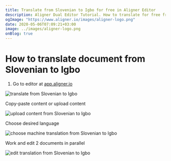 ```yaml
---
title: Translate from Slovenian to Igbo for free in Aligner Editor
description: Aligner Dual Editor Tutorial. How to translate for free from Slovenian to Igbo. Aligner is multilingual document management platform. 
ogImage: "https://www.aligner.io/images/aligner-logo.png"
date: 2020-05-06T07:09:21+03:00
image: ../images/aligner-logo.png
onBlog: true
---
```


# How to translate document from Slovenian to Igbo

1. Go to editor at [app.aligner.io](https://app.aligner.io "Aligner App web page")

![translate from Slovenian to Igbo](../aligner-blank-editor.png "translate from Slovenian to Igbo")

Copy-paste content or upload content

![upload content from Slovenian to Igbo](../aligner-uploaded-document.png "upload content from Slovenian to Igbo")

Choose desired language

![choose machine translation from Slovenian to Igbo](../aligner-language-dropdown.png "choose machine translation from Slovenian to Igbo")

Work and edit 2 documents in parallel

![edit translation from Slovenian to Igbo](../aligner-double-sitded-editor.png "edit translation from Slovenian to Igbo")


